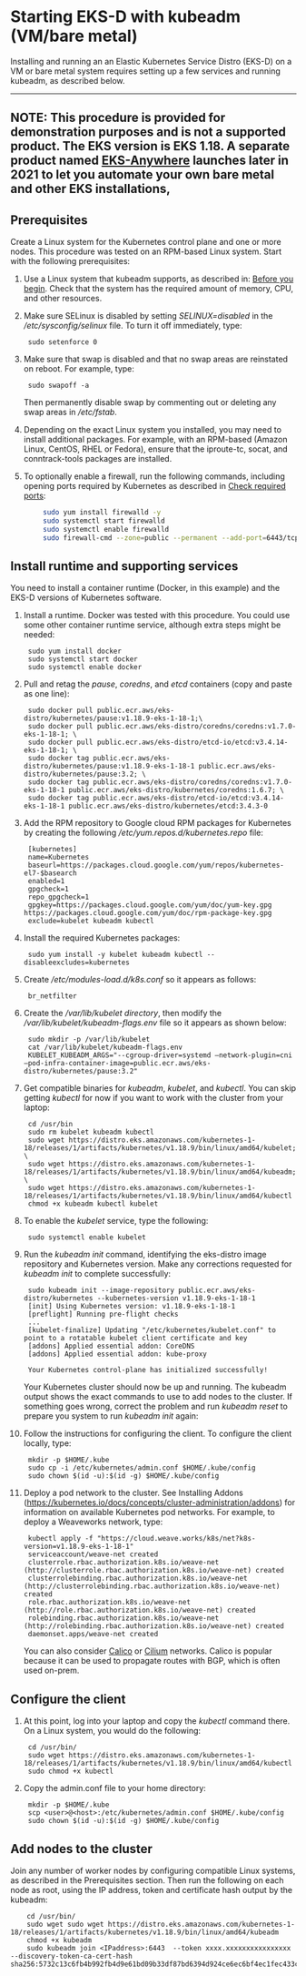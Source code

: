 # Starting EKS-D with kubeadm (VM/bare metal)

Installing and running an an Elastic Kubernetes Service Distro (EKS-D) on
a VM or bare metal system requires setting up a few services and running
kubeadm, as described below. 

---
**NOTE**:
This procedure is provided for demonstration purposes and is not a supported product.
The EKS version is EKS 1.18.  A separate product named [EKS-Anywhere](https://aws.amazon.com/eks/eks-anywhere/) 
launches later in 2021 to let you automate your own bare metal and other EKS installations,
---

## Prerequisites

Create a Linux system for the Kubernetes control plane and one or more nodes.
This procedure was tested on an RPM-based Linux system. Start with the
following prerequisites:

1. Use a Linux system that kubeadm supports, as described in: [Before you begin](https://kubernetes.io/docs/setup/production-environment/tools/kubeadm/install-kubeadm/#before-you-begin). Check that the system has the required amount of memory, CPU, and other resources. 

1. Make sure SELinux is disabled by setting *SELINUX=disabled* in the */etc/sysconfig/selinux* file. To turn it off immediately, type:

        sudo setenforce 0

1. Make sure that swap is disabled and that no swap areas are reinstated on reboot. For example, type:

        sudo swapoff -a

    Then permanently disable swap by commenting out or deleting any swap areas in */etc/fstab*.

1. Depending on the exact Linux system you installed, you may need to install additional packages. For example, with an RPM-based (Amazon Linux, CentOS, RHEL or Fedora), ensure that the iproute-tc, socat, and conntrack-tools packages are installed.

1. To optionally enable a firewall, run the following commands, including
opening ports required by Kubernetes as described in
[Check required ports](https://kubernetes.io/docs/setup/production-environment/tools/kubeadm/install-kubeadm/#check-required-ports):

```bash
        sudo yum install firewalld -y
        sudo systemctl start firewalld
        sudo systemctl enable firewalld
        sudo firewall-cmd --zone=public --permanent --add-port=6443/tcp --add-port=2379-2380/tcp --add-port=10250-10252/tcp

```

## Install runtime and supporting services

You need to install a container runtime (Docker, in this example) and the
EKS-D versions of Kubernetes software.

1. Install a runtime. Docker was tested with this procedure. You could use some other container runtime service, although extra steps might be needed:

        sudo yum install docker
        sudo systemctl start docker
        sudo systemctl enable docker

1. Pull and retag the *pause*, *coredns*, and *etcd* containers (copy and paste as one line):

        sudo docker pull public.ecr.aws/eks-distro/kubernetes/pause:v1.18.9-eks-1-18-1;\
        sudo docker pull public.ecr.aws/eks-distro/coredns/coredns:v1.7.0-eks-1-18-1; \
        sudo docker pull public.ecr.aws/eks-distro/etcd-io/etcd:v3.4.14-eks-1-18-1; \
        sudo docker tag public.ecr.aws/eks-distro/kubernetes/pause:v1.18.9-eks-1-18-1 public.ecr.aws/eks-distro/kubernetes/pause:3.2; \
        sudo docker tag public.ecr.aws/eks-distro/coredns/coredns:v1.7.0-eks-1-18-1 public.ecr.aws/eks-distro/kubernetes/coredns:1.6.7; \
        sudo docker tag public.ecr.aws/eks-distro/etcd-io/etcd:v3.4.14-eks-1-18-1 public.ecr.aws/eks-distro/kubernetes/etcd:3.4.3-0

1. Add the RPM repository to Google cloud RPM packages for Kubernetes by
creating the following */etc/yum.repos.d/kubernetes.repo* file:

        [kubernetes]
        name=Kubernetes
        baseurl=https://packages.cloud.google.com/yum/repos/kubernetes-el7-$basearch
        enabled=1
        gpgcheck=1
        repo_gpgcheck=1
        gpgkey=https://packages.cloud.google.com/yum/doc/yum-key.gpg https://packages.cloud.google.com/yum/doc/rpm-package-key.gpg
        exclude=kubelet kubeadm kubectl

1. Install the required Kubernetes packages:

        sudo yum install -y kubelet kubeadm kubectl --disableexcludes=kubernetes

1. Create */etc/modules-load.d/k8s.conf* so it appears as follows:

        br_netfilter

1. Create the */var/lib/kubelet directory*, then modify the */var/lib/kubelet/kubeadm-flags.env* file so it appears as shown below:

        sudo mkdir -p /var/lib/kubelet
        cat /var/lib/kubelet/kubeadm-flags.env
        KUBELET_KUBEADM_ARGS="--cgroup-driver=systemd —network-plugin=cni —pod-infra-container-image=public.ecr.aws/eks-distro/kubernetes/pause:3.2"

1. Get compatible binaries for *kubeadm*, *kubelet*, and *kubectl*.
You can skip getting *kubectl* for now if you want to work with the
cluster from your laptop:

        cd /usr/bin
        sudo rm kubelet kubeadm kubectl
        sudo wget https://distro.eks.amazonaws.com/kubernetes-1-18/releases/1/artifacts/kubernetes/v1.18.9/bin/linux/amd64/kubelet; \
        sudo wget https://distro.eks.amazonaws.com/kubernetes-1-18/releases/1/artifacts/kubernetes/v1.18.9/bin/linux/amd64/kubeadm; \
        sudo wget https://distro.eks.amazonaws.com/kubernetes-1-18/releases/1/artifacts/kubernetes/v1.18.9/bin/linux/amd64/kubectl
        chmod +x kubeadm kubectl kubelet

1. To enable the *kubelet* service, type the following:

        sudo systemctl enable kubelet

1. Run the *kubeadm init* command, identifying the eks-distro image repository and Kubernetes version. Make any corrections requested for *kubeadm init* to complete successfully:

        sudo kubeadm init --image-repository public.ecr.aws/eks-distro/kubernetes --kubernetes-version v1.18.9-eks-1-18-1
        [init] Using Kubernetes version: v1.18.9-eks-1-18-1
        [preflight] Running pre-flight checks
        ...
        [kubelet-finalize] Updating "/etc/kubernetes/kubelet.conf" to point to a rotatable kubelet client certificate and key
        [addons] Applied essential addon: CoreDNS
        [addons] Applied essential addon: kube-proxy
        
        Your Kubernetes control-plane has initialized successfully!

    Your Kubernetes cluster should now be up and running. The kubeadm output shows the exact commands to use to add nodes to the cluster. If something goes wrong, correct the problem and run *kubeadm reset* to prepare you system to run *kubeadm init* again:

1. Follow the instructions for configuring the client. To configure the client locally, type:

        mkdir -p $HOME/.kube
        sudo cp -i /etc/kubernetes/admin.conf $HOME/.kube/config
        sudo chown $(id -u):$(id -g) $HOME/.kube/config

1. Deploy a pod network to the cluster. See Installing Addons (https://kubernetes.io/docs/concepts/cluster-administration/addons) for information on available Kubernetes pod networks. For example, to deploy a Weaveworks network, type:

        kubectl apply -f "https://cloud.weave.works/k8s/net?k8s-version=v1.18.9-eks-1-18-1"
        serviceaccount/weave-net created
        clusterrole.rbac.authorization.k8s.io/weave-net (http://clusterrole.rbac.authorization.k8s.io/weave-net) created
        clusterrolebinding.rbac.authorization.k8s.io/weave-net (http://clusterrolebinding.rbac.authorization.k8s.io/weave-net) created
        role.rbac.authorization.k8s.io/weave-net (http://role.rbac.authorization.k8s.io/weave-net) created
        rolebinding.rbac.authorization.k8s.io/weave-net (http://rolebinding.rbac.authorization.k8s.io/weave-net) created
        daemonset.apps/weave-net created

    You can also consider [Calico](https://www.projectcalico.org/) or [Cilium](https://cilium.io/) networks. Calico is popular because it can be used to propagate routes with BGP, which is often used on-prem.

## Configure the client

1. At this point, log into your laptop and copy the *kubectl* command there. On a Linux system, you would do the following:

        cd /usr/bin/
        sudo wget https://distro.eks.amazonaws.com/kubernetes-1-18/releases/1/artifacts/kubernetes/v1.18.9/bin/linux/amd64/kubectl
        sudo chmod +x kubectl

1. Copy the admin.conf file to your home directory:

        mkdir -p $HOME/.kube
        scp <user>@<host>:/etc/kubernetes/admin.conf $HOME/.kube/config
        sudo chown $(id -u):$(id -g) $HOME/.kube/config 

## Add nodes to the cluster

Join any number of worker nodes by configuring compatible Linux systems, as described in the Prerequisites section. Then run the following on each node as root, using the IP address, token and certificate hash output by the kubeadm:

        cd /usr/bin/
        sudo wget sudo wget https://distro.eks.amazonaws.com/kubernetes-1-18/releases/1/artifacts/kubernetes/v1.18.9/bin/linux/amd64/kubeadm
        chmod +x kubeadm
        sudo kubeadm join <IPaddress>:6443  --token xxxx.xxxxxxxxxxxxxxxx  --discovery-token-ca-cert-hash sha256:5732c13c6fb4b992fb4d9e61bd09b33df87bd6394d924ce6ec6bf4ec1fec433c
